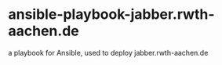 # ansible-playbook-jabber.rwth-aachen.de
a playbook for Ansible, used to deploy jabber.rwth-aachen.de
